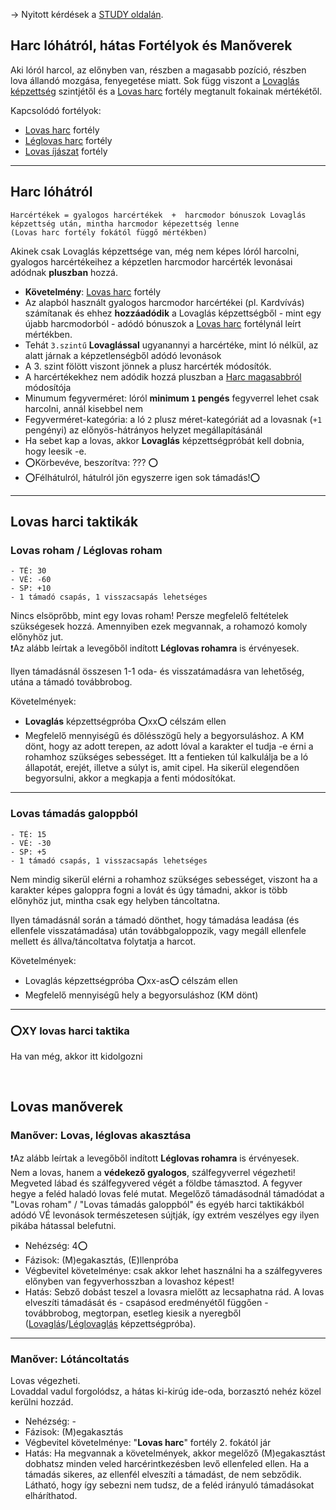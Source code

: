 → Nyitott kérdések a [STUDY oldalán](https://github.com/kaktusztea/km100/wiki/STUDY.lovasharc).

## Harc lóhátról, hátas Fortélyok és Manőverek

Aki lóról harcol, az előnyben van, részben a magasabb pozíció, részben lova állandó mozgása, fenyegetése miatt. Sok függ viszont a [Lovaglás képzettség](kepzettsegek/lovaglas.md) szintjétől és a [Lovas harc](fortelyok.harci/lovas_harc.md) fortély megtanult fokainak mértékétől.

Kapcsolódó fortélyok:
- [Lovas harc](fortelyok.harci/lovas_harc.md) fortély
- [Léglovas harc](fortelyok.harci/leglovas_harc.md) fortély
- [Lovas íjászat](fortelyok.harci/lovas_ijaszat.md) fortély

---
## Harc lóhátról
```
Harcértékek = gyalogos harcértékek  +  harcmodor bónuszok Lovaglás képzettség után, mintha harcmodor képezettség lenne
(Lovas harc fortély fokától függő mértékben)
```

Akinek csak Lovaglás képzettsége van, még nem képes lóról harcolni, gyalogos harcértékeihez a képzetlen harcmodor harcérték levonásai adódnak **pluszban** hozzá.

- **Követelmény**: [Lovas harc](fortelyok.harci/lovas_harc.md) fortély
- Az alapból használt gyalogos harcmodor harcértékei (pl. Kardvívás) számítanak és ehhez **hozzáadódik** a Lovaglás képzettségből - mint egy újabb harcmodorból - adódó bónuszok a [Lovas harc](fortelyok.harci/lovas_harc.md) fortélynál leírt mértékben.
- Tehát `3.szintű` **Lovaglással** ugyanannyi a harcértéke, mint ló nélkül, az alatt járnak a képzetlenségből adódó levonások
- A 3. szint fölött viszont jönnek a plusz harcérték módosítók.
- A harcértékekhez nem adódik hozzá pluszban a [Harc magasabbról](060_10_harci_helyzetek.md#harc-magasabbr%C3%B3l) módosítója
- Minumum fegyverméret: lóról **minimum `1` pengés** fegyverrel lehet csak harcolni, annál kisebbel nem
- Fegyverméret-kategória: a ló `2` plusz méret-kategóriát ad a lovasnak (`+1` pengényi) az előnyös-hátrányos helyzet megállapításánál
- Ha sebet kap a lovas, akkor **Lovaglás** képzettségpróbát kell dobnia, hogy leesik -e.
- ⭕Körbevéve, beszorítva: ???  ⭕
- ⭕Félhátulról, hátulról jön egyszerre igen sok támadás!⭕

---
## Lovas harci taktikák
### Lovas roham / Léglovas roham
```
- TÉ: 30
- VÉ: -60
- SP: +10
- 1 támadó csapás, 1 visszacsapás lehetséges
```

Nincs elsöprőbb, mint egy lovas roham! Persze megfelelő feltételek szükségesek hozzá. Amennyiben ezek megvannak, a rohamozó komoly előnyhöz jut.\
❗Az alább leírtak a levegőből indított **Léglovas rohamra** is érvényesek.

Ilyen támadásnál összesen 1-1 oda- és visszatámadásra van lehetőség, utána a támadó továbbrobog.

Követelmények:
- **Lovaglás** képzettségpróba ⭕xx⭕ célszám ellen
- Megfelelő mennyiségű és dőlésszögű hely a begyorsuláshoz. A KM dönt, hogy az adott terepen, az adott lóval a karakter el tudja -e érni a rohamhoz szükséges sebességet. Itt a fentieken túl kalkulálja be a ló állapotát, erejét, illetve a súlyt is, amit cipel. Ha sikerül elegendően begyorsulni, akkor a megkapja a fenti módosítókat.


---
### Lovas támadás galoppból
```
- TÉ: 15
- VÉ: -30
- SP: +5
- 1 támadó csapás, 1 visszacsapás lehetséges
```

Nem mindig sikerül elérni a rohamhoz szükséges sebességet, viszont ha a karakter képes galoppra fogni a lovát és úgy támadni, akkor is több előnyhöz jut, mintha csak egy helyben táncoltatna.

Ilyen támadásnál során a támadó dönthet, hogy támadása leadása (és ellenfele visszatámadása) után továbbgaloppozik, vagy megáll ellenfele mellett és állva/táncoltatva folytatja a harcot.


Követelmények:
- Lovaglás képzettségpróba ⭕xx-as⭕ célszám ellen
- Megfelelő mennyiségű hely a begyorsuláshoz (KM dönt)

---
### ⭕XY lovas harci taktika

Ha van még, akkor itt kidolgozni

<br />

## Lovas manőverek

### Manőver: Lovas, léglovas akasztása

❗Az alább leírtak a levegőből indított **Léglovas rohamra** is érvényesek.\
Nem a lovas, hanem a **védekező gyalogos**, szálfegyverrel végezheti!\
Megveted lábad és szálfegyvered végét a földbe támasztod. A fegyver hegye a feléd haladó lovas felé mutat. Megelőző támadásodnál támadódat a "Lovas roham" / "Lovas támadás galoppból" és egyéb harci taktikákból adódó VÉ levonások természetesen sújtják, így extrém veszélyes egy ilyen pikába hátassal belefutni.

- Nehézség: 4⭕
- Fázisok: (M)egakasztás, (E)llenpróba
- Végbevitel követelménye: csak akkor lehet használni ha a szálfegyveres előnyben van fegyverhosszban a lovashoz képest!
- Hatás: Sebző dobást teszel a lovasra mielőtt az lecsaphatna rád. A lovas elveszíti támadását és - csapásod eredményétől függően -  továbbrobog, megtorpan, esetleg kiesik a nyeregből ([Lovaglás](kepzettsegek/lovaglas.md)/[Léglovaglás](kepzettsegek/leglovaglas.md) képzettségpróba).

---
### Manőver: Lótáncoltatás

Lovas végezheti.\
Lovaddal vadul forgolódsz, a hátas ki-kirúg ide-oda, borzasztó nehéz közel kerülni hozzád.

- Nehézség: -
- Fázisok: (M)egakasztás
- Végbevitel követelménye: "**Lovas harc**" fortély 2. fokától jár
- Hatás: Ha megvannak a követelmények, akkor megelőző (M)egakasztást dobhatsz minden veled harcérintkezésben levő ellenfeled ellen. Ha a támadás sikeres, az ellenfél elveszíti a támadást, de nem sebződik. Látható, hogy így sebezni nem tudsz, de a feléd irányuló támadásokat elháríthatod.
